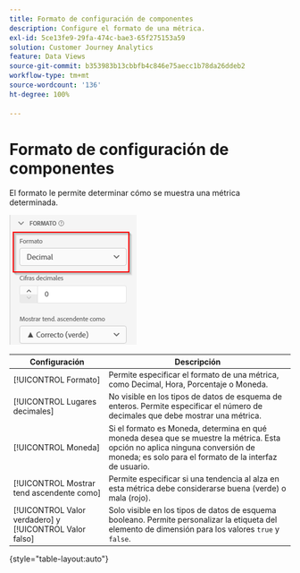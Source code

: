 ```yaml
---
title: Formato de configuración de componentes
description: Configure el formato de una métrica.
exl-id: 5ce13fe9-29fa-474c-bae3-65f275153a59
solution: Customer Journey Analytics
feature: Data Views
source-git-commit: b353983b13cbbfb4c846e75aecc1b78da26ddeb2
workflow-type: tm+mt
source-wordcount: '136'
ht-degree: 100%

---
```


# Formato de configuración de componentes

El formato le permite determinar cómo se muestra una métrica determinada.

![Configuración de formato](../assets/format-settings.png)

| Configuración | Descripción |
| --- | --- |
| [!UICONTROL Formato] | Permite especificar el formato de una métrica, como Decimal, Hora, Porcentaje o Moneda. |
| [!UICONTROL Lugares decimales] | No visible en los tipos de datos de esquema de enteros. Permite especificar el número de decimales que debe mostrar una métrica. |
| [!UICONTROL Moneda] | Si el formato es Moneda, determina en qué moneda desea que se muestre la métrica. Esta opción no aplica ninguna conversión de moneda; es solo para el formato de la interfaz de usuario. |
| [!UICONTROL Mostrar tend ascendente como] | Permite especificar si una tendencia al alza en esta métrica debe considerarse buena (verde) o mala (rojo). |
| [!UICONTROL Valor verdadero] y [!UICONTROL Valor falso] | Solo visible en los tipos de datos de esquema booleano. Permite personalizar la etiqueta del elemento de dimensión para los valores `true` y `false`. |

{style=&quot;table-layout:auto&quot;}
